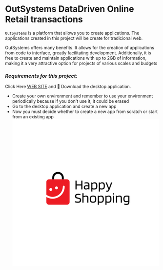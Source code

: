 # OutSystems DataDriven Online Retail transactions

`OutSystems` is a platform that allows you to create applications. 
The applications created in this project will be create for tradicional web.

OutSystems offers many benefits. It allows for the creation of applications from code to interface, greatly facilitating development. Additionally, it is free to create and maintain applications with up to 2GB of information, making it a very attractive option for projects of various scales and budgets

### *Requirements for this project:*
 Click Here [WEB SITE](https://www.outsystems.com/downloads/) 
 and 🔽 Download the desktop application.
 * Create your own environment and remember to use your environment periodically because if you don't use it, it could be erased
 * Go to the desktop application and create a new app
 * Now you must decide whether to create a new app from scratch or start from an existing app
![portada](https://github.com/AleDV89/-OutSystems-DataDriven-/blob/main/imagen/Dise%C3%B1o%20sin%20t%C3%ADtulo%20(4).png)
 
 

